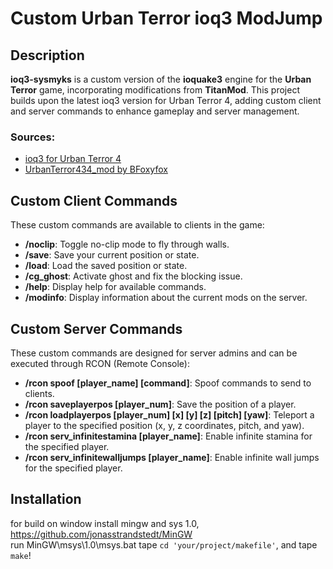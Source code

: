 
# Custom Urban Terror ioq3 ModJump

## Description

**ioq3-sysmyks** is a custom version of the **ioquake3** engine for the **Urban Terror** game, incorporating modifications from **TitanMod**. This project builds upon the latest ioq3 version for Urban Terror 4, adding custom client and server commands to enhance gameplay and server management.

### Sources:
- [ioq3 for Urban Terror 4](https://github.com/FrozenSand/ioq3-for-UrbanTerror-4)
- [UrbanTerror434_mod by BFoxyfox](https://github.com/BFoxyfox/UrbanTerror434_mod)

## Custom Client Commands

These custom commands are available to clients in the game:

- **/noclip**: Toggle no-clip mode to fly through walls.
- **/save**: Save your current position or state.
- **/load**: Load the saved position or state.
- **/cg_ghost**: Activate ghost and fix the blocking issue.
- **/help**: Display help for available commands.
- **/modinfo**: Display information about the current mods on the server.

## Custom Server Commands

These custom commands are designed for server admins and can be executed through RCON (Remote Console):

- **/rcon spoof [player_name] [command]**: Spoof commands to send to clients.
- **/rcon saveplayerpos [player_num]**: Save the position of a player.
- **/rcon loadplayerpos [player_num] [x] [y] [z] [pitch] [yaw]**: Teleport a player to the specified position (x, y, z coordinates, pitch, and yaw).
- **/rcon serv_infinitestamina [player_name]**: Enable infinite stamina for the specified player.
- **/rcon serv_infinitewalljumps [player_name]**: Enable infinite wall jumps for the specified player.  

## Installation
for build on window install mingw and sys 1.0, https://github.com/jonasstrandstedt/MinGW  
run MinGW\msys\1.0\msys.bat 
tape `cd 'your/project/makefile'`, and tape `make`!
